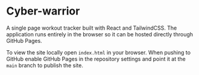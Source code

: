 # Cyber-warrior

A single page workout tracker built with React and TailwindCSS. The
application runs entirely in the browser so it can be hosted directly
through GitHub Pages.

To view the site locally open `index.html` in your browser. When
pushing to GitHub enable GitHub Pages in the repository settings and
point it at the `main` branch to publish the site.
